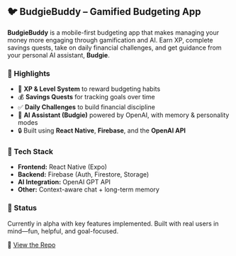 ## 🐦 BudgieBuddy – Gamified Budgeting App

**BudgieBuddy** is a mobile-first budgeting app that makes managing your money more engaging through gamification and AI. Earn XP, complete savings quests, take on daily financial challenges, and get guidance from your personal AI assistant, **Budgie**.

### 🔑 Highlights
- 🎯 **XP & Level System** to reward budgeting habits  
- 💰 **Savings Quests** for tracking goals over time  
- ✅ **Daily Challenges** to build financial discipline  
- 🤖 **AI Assistant (Budgie)** powered by OpenAI, with memory & personality modes  
- 🔒 Built using **React Native**, **Firebase**, and the **OpenAI API**

### 📱 Tech Stack
- **Frontend:** React Native (Expo)  
- **Backend:** Firebase (Auth, Firestore, Storage)  
- **AI Integration:** OpenAI GPT API  
- **Other:** Context-aware chat + long-term memory

### 📌 Status
Currently in alpha with key features implemented. Built with real users in mind—fun, helpful, and goal-focused.

🔗 [View the Repo](https://github.com/gchrisj/budgiebuddy)
